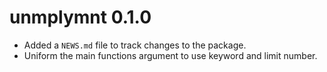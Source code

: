 # unmplymnt 0.1.0

* Added a `NEWS.md` file to track changes to the package.
* Uniform the main functions argument to use keyword and limit number.

